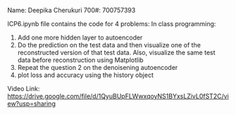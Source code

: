 
Name: Deepika Cherukuri
700#: 700757393

ICP6.ipynb file contains the code for 4 problems:
In class programming:
1. Add one more hidden layer to autoencoder
2. Do the prediction on the test data and then visualize one of the reconstructed version of that test data.
Also, visualize the same test data before reconstruction using Matplotlib
3. Repeat the question 2 on the denoisening autoencoder
4. plot loss and accuracy using the history object

Video Link: https://drive.google.com/file/d/1QyuBUpFLWwxqoyNS1BYxsLZivL0fST2C/view?usp=sharing
